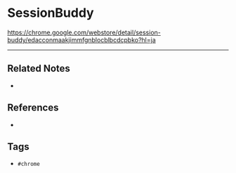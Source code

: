 # SessionBuddy
https://chrome.google.com/webstore/detail/session-buddy/edacconmaakjimmfgnblocblbcdcpbko?hl=ja

---
## Related Notes
- 

## References
- 

## Tags
- `#chrome` 